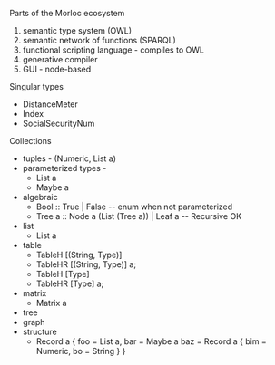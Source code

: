  Parts of the Morloc ecosystem

 1. semantic type system (OWL)
 2. semantic network of functions (SPARQL)
 3. functional scripting language - compiles to OWL
 4. generative compiler
 5. GUI - node-based


Singular types
 - DistanceMeter
 - Index
 - SocialSecurityNum

Collections
 - tuples - (Numeric, List a)
 - parameterized types -
   - List a
   - Maybe a
 - algebraic
   - Bool :: True | False   -- enum when not parameterized
   - Tree a :: Node a (List (Tree a)) | Leaf a   -- Recursive OK
 - list
   - List a
 - table
   - TableH [(String, Type)]
   - TableHR [(String, Type)] a;
   - TableH [Type]
   - TableHR [Type] a;
 - matrix
   - Matrix a
 - tree
 - graph
 - structure
   - Record a {
        foo = List a,
        bar = Maybe a
        baz = Record a {
            bim = Numeric,
            bo  = String
        }
     }
